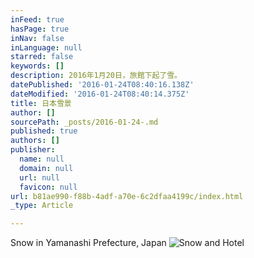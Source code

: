 ```yaml
---
inFeed: true
hasPage: true
inNav: false
inLanguage: null
starred: false
keywords: []
description: 2016年1月20日，旅館下起了雪。
datePublished: '2016-01-24T08:40:16.138Z'
dateModified: '2016-01-24T08:40:14.375Z'
title: 日本雪景
author: []
sourcePath: _posts/2016-01-24-.md
published: true
authors: []
publisher:
  name: null
  domain: null
  url: null
  favicon: null
url: b81ae990-f88b-4adf-a70e-6c2dfaa4199c/index.html
_type: Article

---
```

Snow in Yamanashi Prefecture, Japan
![Snow and Hotel](https://s3-us-west-2.amazonaws.com/the-grid-img/p/be27f50defa20a14ee450e77e5e22cdfb7d072d6.jpg)